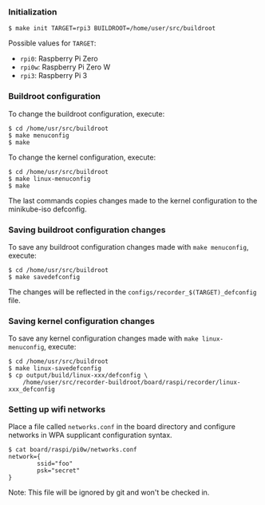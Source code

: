 ### Initialization

```
$ make init TARGET=rpi3 BUILDROOT=/home/user/src/buildroot
```

Possible values for `TARGET`:

- `rpi0`: Raspberry Pi Zero
- `rpi0w`: Raspberry Pi Zero W
- `rpi3`: Raspberry Pi 3

### Buildroot configuration

To change the buildroot configuration, execute:

```
$ cd /home/usr/src/buildroot
$ make menuconfig
$ make
```

To change the kernel configuration, execute:

```
$ cd /home/usr/src/buildroot
$ make linux-menuconfig
$ make
```

The last commands copies changes made to the kernel configuration to the minikube-iso defconfig.

### Saving buildroot configuration changes

To save any buildroot configuration changes made with `make menuconfig`, execute:

```
$ cd /home/usr/src/buildroot
$ make savedefconfig
```

The changes will be reflected in the `configs/recorder_$(TARGET)_defconfig` file.

### Saving kernel configuration changes

To save any kernel configuration changes made with `make linux-menuconfig`, execute:

```
$ cd /home/usr/src/buildroot
$ make linux-savedefconfig
$ cp output/build/linux-xxx/defconfig \
    /home/user/src/recorder-buildroot/board/raspi/recorder/linux-xxx_defconfig
```

### Setting up wifi networks

Place a file called `networks.conf` in the board directory and configure networks in WPA supplicant configuration syntax.

```
$ cat board/raspi/pi0w/networks.conf 
network={
        ssid="foo"
        psk="secret"
}
```

Note: This file will be ignored by git and won't be checked in.
